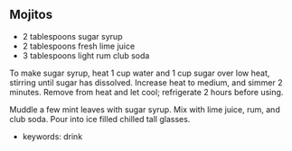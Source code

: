 Mojitos
-------

- 2 tablespoons sugar syrup
- 2 tablespoons fresh lime juice
- 3 tablespoons light rum
club soda

To make sugar syrup, heat 1 cup water and 1 cup sugar over low heat,
stirring until sugar has dissolved.  Increase heat to medium, and
simmer 2 minutes.  Remove from heat and let cool; refrigerate 2 hours
before using.

Muddle a few mint leaves with sugar syrup.  Mix with lime juice, rum,
and club soda.  Pour into ice filled chilled tall glasses.

- keywords: drink
